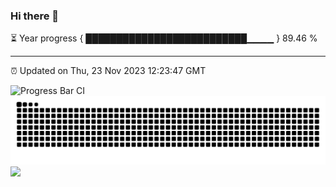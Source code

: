 ### Hi there 👋

⏳ Year progress { ██████████████████████████▁▁▁▁ } 89.46 %

---

⏰ Updated on Thu, 23 Nov 2023 12:23:47 GMT

![Progress Bar CI](https://github.com/liununu/liununu/workflows/Progress%20Bar%20CI/badge.svg)![](https://raw.githubusercontent.com/L1cardo/L1cardo/main/assets/github-contribution-grid-snake.svg)![](https://raw.githubusercontent.com/seesaws/seesaws/main/assets/github-contribution-grid-snake.svg)
